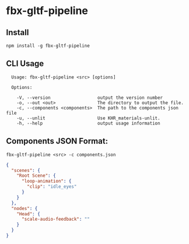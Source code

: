 # fbx-gltf-pipeline

## Install

```
npm install -g fbx-gltf-pipeline
```

## CLI Usage

```
  Usage: fbx-gltf-pipeline <src> [options]

  Options:

    -V, --version                  output the version number
    -o, --out <out>                The directory to output the file.
    -c, --components <components>  The path to the components json file
    -u, --unlit                    Use KHR_materials-unlit.
    -h, --help                     output usage information
```

## Components JSON Format:

```
fbx-gltf-pipeline <src> -c components.json
```

```json
{
  "scenes": {
    "Root Scene": {
      "loop-animation": {
        "clip": "idle_eyes"
      }
    }
  },
  "nodes": {
    "Head": {
      "scale-audio-feedback": ""
    }
  }
}
```
